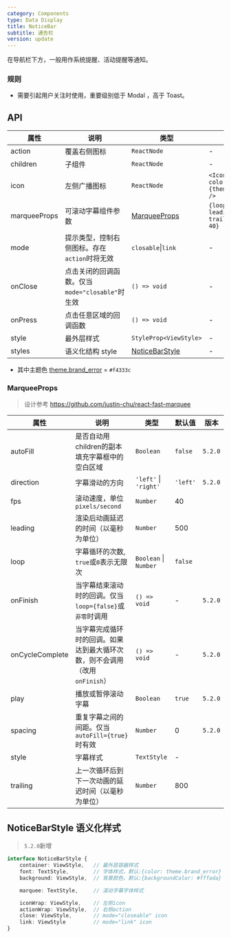 ```yaml
---
category: Components
type: Data Display
title: NoticeBar
subtitle: 通告栏
version: update
---
```


在导航栏下方，一般用作系统提醒、活动提醒等通知。

### 规则
- 需要引起用户关注时使用，重要级别低于 Modal ，高于 Toast。

## API

| 属性 | 说明 | 类型 | 默认值 | 版本 |
|-----|-----|------|-------|-----|
| action | 覆盖右侧图标 | `ReactNode` | - | |
| children | 子组件 | `ReactNode` | - | |
| icon | 左侧广播图标 | `ReactNode` | `<Icon name="sound" color={theme.brand_error} />`| |
| marqueeProps | 可滚动字幕组件参数 | [MarqueeProps](#marquee-props) | `{loop: false, leading: 500, trailing: 800, fps: 40}`  | |
| mode | 提示类型，控制右侧图标。存在`action`时将无效 | `closable`\|`link` | - | |
| onClose | 点击关闭的回调函数。仅当`mode="closable"`时生效 | `() => void` | - | `5.2.0` |
| onPress | 点击任意区域的回调函数 | `() => void` | - | |
| style  | 最外层样式 | `StyleProp<ViewStyle>` | - | |
| styles | 语义化结构 style | [NoticeBarStyle](#noticebarstyle-语义化样式) | - | |

 - 其中主题色 [theme.brand_error](https://github.com/ant-design/ant-design-mobile-rn/blob/master/components/style/themes/default.tsx#L43) = `#f4333c`


### MarqueeProps

> 设计参考 https://github.com/justin-chu/react-fast-marquee

| 属性 | 说明 | 类型 | 默认值 | 版本 |
|-----|------|-----|-------|-----|
| autoFill | 是否自动用children的副本填充字幕框中的空白区域 | `Boolean` | `false` | `5.2.0` |
| direction | 字幕滑动的方向 | `'left'` \| `'right'` | `'left'` | `5.2.0` |
| fps | 滚动速度，单位 `pixels/second` | `Number` |  40  | |
| leading | 渲染后动画延迟的时间（以毫秒为单位） | `Number` | 500 | |
| loop | 字幕循环的次数, `true`或`0`表示无限次 |  `Boolean` \| `Number` | `false` | |
| onFinish | 当字幕结束滚动时的回调。仅当`loop={false}`或`非零`时调用 | `() => void` | - | `5.2.0` |
| onCycleComplete | 当字幕完成循环时的回调。如果达到最大循环次数，则不会调用（改用 `onFinish`） | `() => void` | - | `5.2.0` |
| play | 播放或暂停滚动字幕 | `Boolean` | `true` | `5.2.0` |
| spacing | 重复字幕之间的间距。仅当`autoFill={true}`时有效 | `Number` | 0 | `5.2.0` |
| style | 字幕样式 | `TextStyle` | - | |
| trailing | 上一次循环后到下一次动画的延迟时间（以毫秒为单位） | `Number` | 800 | |

## NoticeBarStyle 语义化样式

> `5.2.0`新增

```ts
interface NoticeBarStyle {
    container: ViewStyle,   // 最外层容器样式
    font: TextStyle,        // 字体样式，默认:{color: theme.brand_error}
    background: ViewStyle,  // 背景颜色，默认:{backgroundColor: #fffada}

    marquee: TextStyle,     // 滚动字幕字体样式

    iconWrap: ViewStyle,    // 左侧icon
    actionWrap: ViewStyle,  // 右侧action
    close: ViewStyle,       // mode="closeable" icon
    link: ViewStyle         // mode="link" icon
}
```